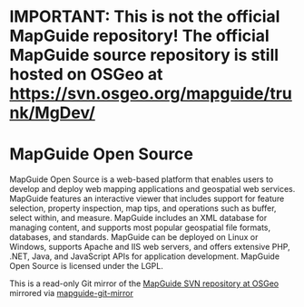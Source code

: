# IMPORTANT: This is not the official MapGuide repository! The official MapGuide source repository is still hosted on OSGeo at https://svn.osgeo.org/mapguide/trunk/MgDev/

MapGuide Open Source
====================

MapGuide Open Source is a web-based platform that enables users to develop and deploy web mapping applications and geospatial web services. MapGuide features an interactive viewer that includes support for feature selection, property inspection, map tips, and operations such as buffer, select within, and measure. MapGuide includes an XML database for managing content, and supports most popular geospatial file formats, databases, and standards. MapGuide can be deployed on Linux or Windows, supports Apache and IIS web servers, and offers extensive PHP, .NET, Java, and JavaScript APIs for application development. MapGuide Open Source is licensed under the LGPL.

This is a read-only Git mirror of the [MapGuide SVN repository at OSGeo](https://trac.osgeo.org/mapguide/browser/trunk) mirrored via [mapguide-git-mirror](https://github.com/jumpinjackie/mapguide-git-mirror)
